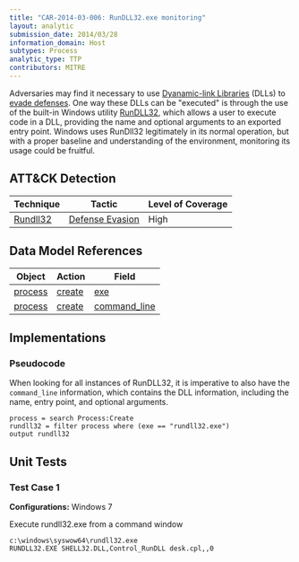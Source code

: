 ```yaml
---
title: "CAR-2014-03-006: RunDLL32.exe monitoring"
layout: analytic
submission_date: 2014/03/28
information_domain: Host
subtypes: Process
analytic_type: TTP
contributors: MITRE
---
```


Adversaries may find it necessary to use [Dyanamic-link Libraries](https://msdn.microsoft.com/en-us/library/windows/desktop/ms682589.aspx) (DLLs) to [evade defenses](https://attack.mitre.org/tactics/TA0005). One way these DLLs can be "executed" is through the use of the built-in Windows utility [RunDLL32](https://attack.mitre.org/techniques/T1085), which allows a user to execute code in a DLL, providing the name and optional arguments to an exported entry point. Windows uses RunDll32 legitimately in its normal operation, but with a proper baseline and understanding of the environment, monitoring its usage could be fruitful.

## ATT&CK Detection

|Technique |Tactic |Level of Coverage |
|---|---|---|
|[Rundll32](https://attack.mitre.org/techniques/T1085/)|[Defense Evasion](https://attack.mitre.org/tactics/TA0005/)|High|

## Data Model References

|Object|Action|Field|
|---|---|---|
|[process](/data_model/process) | [create](/data_model/process#create) | [exe](/data_model/process#exe) |
|[process](/data_model/process) | [create](/data_model/process#create) | [command_line](/data_model/process#command_line) |


## Implementations

### Pseudocode

When looking for all instances of RunDLL32, it is imperative to also have the `command_line` information, which contains the DLL information, including the name, entry point, and optional arguments.

```
process = search Process:Create
rundll32 = filter process where (exe == "rundll32.exe")
output rundll32
```


## Unit Tests

### Test Case 1

**Configurations:** Windows 7

Execute rundll32.exe from a command window

```
c:\windows\syswow64\rundll32.exe
RUNDLL32.EXE SHELL32.DLL,Control_RunDLL desk.cpl,,0
```
